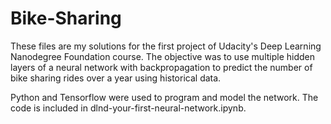 # Bike-Sharing
These files are my solutions for the first project of Udacity's Deep Learning Nanodegree Foundation course. The objective was to use multiple hidden layers of a neural network with backpropagation to predict the number of bike sharing rides over a year using historical data.

Python and Tensorflow were used to program and model the network. The code is included in dlnd-your-first-neural-network.ipynb.
